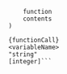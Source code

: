 ```functionName(list, of, arguments)(
    function
    contents
)

{functionCall}
<variableName>
"string"
[integer]```

